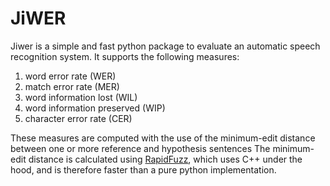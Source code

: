 # JiWER

Jiwer is a simple and fast python package to evaluate an automatic speech recognition system.
It supports the following measures:

1. word error rate (WER)
2. match error rate (MER)
3. word information lost (WIL) 
4. word information preserved (WIP) 
5. character error rate (CER)

These measures are computed with the use of the minimum-edit distance between one or more reference and hypothesis sentences
The minimum-edit distance is calculated using [RapidFuzz](https://github.com/maxbachmann/RapidFuzz), which uses C++ under the hood, and is therefore faster than a pure python implementation.





